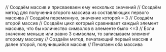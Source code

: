 // Создаём массив и присваеваем ему несколько значений
// Создаём метод для получения второго массива из составляющих первого массива
// Создаём переменную, значение которой = 3
// Создаём второй массив
// Создаём цикл который сравнивает каждый элемент массива, что бы количество символов в элементе было <=3
// Если значение меньше или равно 3 символам, то записываем элемент второму массиву
// Создаём метод, печатающий первый массив и далее второй, получившийся массив
// Печатаем оба массива
